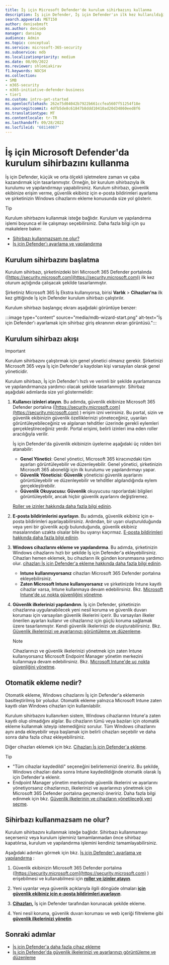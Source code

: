 ```yaml
---
title: İş için Microsoft Defender'de kurulum sihirbazını kullanma
description: İş için Defender, İş için Defender'ın ilk kez kullanıldığı bir sihirbazla kurulumu kolaylaştırır. Kurulum sihirbazının nasıl çalıştığını görün.
search.appverid: MET150
author: denisebmsft
ms.author: deniseb
manager: dansimp
audience: Admin
ms.topic: conceptual
ms.service: microsoft-365-security
ms.subservice: mdb
ms.localizationpriority: medium
ms.date: 08/09/2022
ms.reviewer: shlomiakirav
f1.keywords: NOCSH
ms.collection:
- SMB
- m365-security
- m365-initiative-defender-business
- tier1
ms.custom: intro-get-started
ms.openlocfilehash: 262e75d04042b7922b661ccfea5607f51254f18e
ms.sourcegitcommit: 4dfb5de8c61847b8ddd10410ad20d34860eed8f6
ms.translationtype: MT
ms.contentlocale: tr-TR
ms.lasthandoff: 09/28/2022
ms.locfileid: "68114087"
---
```

# <a name="use-the-setup-wizard-in-microsoft-defender-for-business"></a>İş için Microsoft Defender'da kurulum sihirbazını kullanma

İş için Defender, küçük ve orta ölçekli işletmelere zaman ve çaba kazandırmak için tasarlanmıştır. Örneğin, bir kurulum sihirbazıyla ilk kurulumu ve yapılandırmayı yapabilirsiniz. Kurulum sihirbazı, güvenlik ekibinize erişim verme, güvenlik ekibiniz için e-posta bildirimleri ayarlama ve şirketinizin Windows cihazlarını ekleme konusunda size yol gösterir.

> [!TIP]
> Kurulum sihirbazını kullanmak isteğe bağlıdır. Kurulum ve yapılandırma işlemi boyunca el ile çalışmayı seçebilirsiniz. Daha fazla bilgi için şu makalelere bakın:
> - [Sihirbazı kullanmazsam ne olur?](#what-happens-if-i-dont-use-the-wizard)
> - [İş için Defender'ı ayarlama ve yapılandırma](mdb-setup-configuration.md)

## <a name="how-to-start-the-setup-wizard"></a>Kurulum sihirbazını başlatma

Kurulum sihirbazı, şirketinizdeki biri Microsoft 365 Defender portalında ([https://security.microsoft.com](https://security.microsoft.com)) ilk kez oturum açtığında çalışacak şekilde tasarlanmıştır. 

Şirketiniz Microsoft 365 İş Ekstra kullanıyorsa, birisi **Varlık** > **Cihazları'na** ilk kez gittiğinde İş için Defender kurulum sihirbazı çalıştırılır. 

Kurulum sihirbazı başlangıç ekranı aşağıdaki görüntüye benzer:

:::image type="content" source="media/mdb-wizard-start.png" alt-text="İş için Defender'ı ayarlamak için sihirbaz giriş ekranının ekran görüntüsü.":::

## <a name="the-setup-wizard-flow"></a>Kurulum sihirbazı akışı

> [!IMPORTANT]
> Kurulum sihirbazını çalıştırmak için genel yönetici olmanız gerekir. Şirketinizi Microsoft 365 veya İş için Defender'a kaydolan kişi varsayılan olarak genel yöneticidir.

Kurulum sihirbazı, İş için Defender'ı hızlı ve verimli bir şekilde ayarlamanıza ve yapılandırmanıza yardımcı olacak şekilde tasarlanmıştır. Sihirbaz aşağıdaki adımlarda size yol göstermelidir:

1. **Kullanıcı izinleri atayın**. Bu adımda, güvenlik ekibinize Microsoft 365 Defender portalına ([https://security.microsoft.com](https://security.microsoft.com) ) erişim izni verirsiniz. Bu portal, sizin ve güvenlik ekibinizin güvenlik özelliklerinizi yöneteceğiniz, uyarıları görüntüleyebileceğiniz ve algılanan tehditler üzerinde gerekli eylemleri gerçekleştireceğiniz yerdir. Portal erişimi, belirli izinleri ima eden roller aracılığıyla verilir.

   İş için Defender'da güvenlik ekibinizin üyelerine aşağıdaki üç rolden biri atanabilir:<br/>
   
   - **Genel Yönetici**: Genel yönetici, Microsoft 365 kiracınızdaki tüm ayarları görüntüleyebilir ve düzenleyebilir. Genel yönetici, şirketinizin Microsoft 365 aboneliği için ilk kurulumu ve yapılandırmayı yapar. 
   - **Güvenlik Yöneticisi: Güvenlik** yöneticisi güvenlik ayarlarını görüntüleyebilir ve düzenleyebilir ve tehditler algılandığında eylem gerçekleştirebilir.
   - **Güvenlik Okuyucusu: Güvenlik** okuyucusu raporlardaki bilgileri görüntüleyebilir, ancak hiçbir güvenlik ayarlarını değiştiremez. 

   [Roller ve izinler hakkında daha fazla bilgi edinin](mdb-roles-permissions.md). 

2. **E-posta bildirimlerini ayarlayın**. Bu adımda, güvenlik ekibiniz için e-posta bildirimleri ayarlayabilirsiniz. Ardından, bir uyarı oluşturulduğunda veya yeni bir güvenlik açığı bulunduğunda, güvenlik ekibiniz masalarından uzakta olsalar bile bu uyarıyı kaçırmaz. [E-posta bildirimleri hakkında daha fazla bilgi edinin](mdb-email-notifications.md). 

3. **Windows cihazlarını ekleme ve yapılandırma**. Bu adımda, şirketinizin Windows cihazlarını hızlı bir şekilde İş için Defender'a ekleyebilirsiniz. Cihazları hemen eklemek, bu cihazların ilk günden korunmasına yardımcı olur. [cihazları İş için Defender'a ekleme hakkında daha fazla bilgi edinin](mdb-onboard-devices.md).

   - **Intune kullanmıyorsanız** cihazları Microsoft 365 Defender portalına ekleyebilirsiniz. 
   - **Zaten Microsoft Intune kullanıyorsanız** ve şirketinizde Intune kayıtlı cihazlar varsa, Intune kullanmaya devam edebilirsiniz. Bkz. [Microsoft Intune'de uç nokta güvenliğini yönetme](/mem/intune/protect/endpoint-security).
   
4. **Güvenlik ilkelerinizi yapılandırın**. İş için Defender, şirketinizin cihazlarına uygulanabilecek yeni nesil koruma ve güvenlik duvarı koruması için varsayılan güvenlik ilkelerini içerir. Bu varsayılan ilkeler önerilen ayarları kullanır ve cihazlarınız için güçlü koruma sağlamak üzere tasarlanmıştır. Kendi güvenlik ilkelerinizi de oluşturabilirsiniz. Bkz. [Güvenlik ilkelerinizi ve ayarlarınızı görüntüleme ve düzenleme](mdb-configure-security-settings.md).

   > [!NOTE]
   > Cihazlarınızı ve güvenlik ilkelerinizi yönetmek için zaten Intune kullanıyorsanız Microsoft Endpoint Manager yönetim merkezini kullanmaya devam edebilirsiniz. Bkz. [Microsoft Intune'de uç nokta güvenliğini yönetme](/mem/intune/protect/endpoint-security).


## <a name="what-is-automatic-onboarding"></a>Otomatik ekleme nedir?

Otomatik ekleme, Windows cihazlarını İş için Defender'a eklemenin basitleştirilmiş bir yoludur. Otomatik ekleme yalnızca Microsoft Intune zaten kayıtlı olan Windows cihazları için kullanılabilir. 

Kurulum sihirbazını kullanırken sistem, Windows cihazlarının Intune'a zaten kayıtlı olup olmadığını algılar. Bu cihazların tümü veya bazıları için otomatik ekleme kullanmak isteyip istemediğiniz sorulur. Tüm Windows cihazlarını aynı anda ekleyebilir veya başlamak için belirli cihazları seçebilir ve daha sonra daha fazla cihaz ekleyebilirsiniz. 

Diğer cihazları eklemek için bkz. [Cihazları İş için Defender'a ekleme](mdb-onboard-devices.md).

> [!TIP]
> - "Tüm cihazlar kaydedildi" seçeneğini belirlemenizi öneririz. Bu şekilde, Windows cihazları daha sonra Intune kaydedildiğinde otomatik olarak İş için Defender'a eklenir. 
> - Endpoint Manager yönetim merkezinde güvenlik ilkelerini ve ayarlarını yönetiyorsanız cihazlarınızı, ilkelerinizi ve ayarlarınızı yönetmek için Microsoft 365 Defender portalına geçmenizi öneririz. Daha fazla bilgi edinmek için bkz. [Güvenlik ilkelerinin ve cihazların yönetileceği yeri seçme](mdb-configure-security-settings.md#choose-where-to-manage-security-policies-and-devices).

## <a name="what-happens-if-i-dont-use-the-wizard"></a>Sihirbazı kullanmazsam ne olur?

Kurulum sihirbazını kullanmak isteğe bağlıdır. Sihirbazı kullanmamayı seçerseniz veya kurulum işleminiz tamamlanmadan önce sihirbaz kapatılırsa, kurulum ve yapılandırma işlemini kendiniz tamamlayabilirsiniz. 

Aşağıdaki adımları görmek için bkz. [İş için Defender'ı ayarlama ve yapılandırma](mdb-setup-configuration.md) :

1. Güvenlik ekibinizin Microsoft 365 Defender portalına ([https://security.microsoft.com](https://security.microsoft.com) ) erişebilmesi ve kullanabilmesi için **[roller ve izinler atayın](mdb-roles-permissions.md)**.

2. Yeni uyarılar veya güvenlik açıklarıyla ilgili döngüde olmaları **[için güvenlik ekibiniz için e-posta bildirimleri ayarlayın](mdb-email-notifications.md)**.

3. **[Cihazları,](mdb-onboard-devices.md)** İş için Defender tarafından korunacak şekilde ekleme.

4. Yeni nesil koruma, güvenlik duvarı koruması ve web içeriği filtreleme gibi **[güvenlik ilkelerinizi yönetin](mdb-configure-security-settings.md)**.

## <a name="next-steps"></a>Sonraki adımlar

- [İş için Defender'a daha fazla cihaz ekleme](mdb-onboard-devices.md)
- [İş için Defender'da güvenlik ilkelerinizi ve ayarlarınızı görüntüleme ve düzenleme](mdb-configure-security-settings.md)